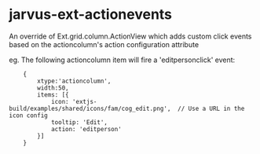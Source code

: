 # jarvus-ext-actionevents
An override of Ext.grid.column.ActionView which adds custom click events based on the actioncolumn's action configuration attribute

eg. The following actioncolumn item will fire a 'editpersonclick' event:
```
    {
        xtype:'actioncolumn',
        width:50,
        items: [{
            icon: 'extjs-build/examples/shared/icons/fam/cog_edit.png',  // Use a URL in the icon config
            tooltip: 'Edit',
            action: 'editperson'
        }]
    }
```

